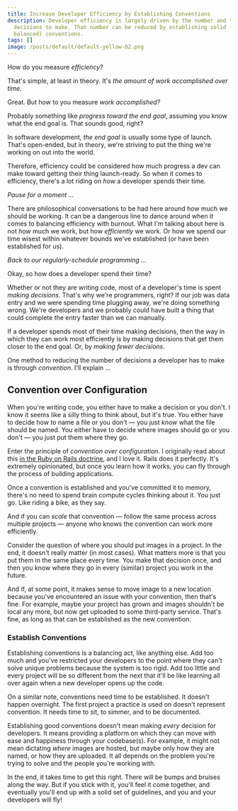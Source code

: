 ```yaml
---
title: Increase Developer Efficiency by Establishing Conventions
description: Developer efficiency is largely driven by the number and type of
  decisions to make. That number can be reduced by establishing solid (but
  balanced) conventions.
tags: []
image: /posts/default/default-yellow-02.png
---
```


How do you measure _efficiency_?

That's simple, at least in theory. It's _the amount of work accomplished over time_.

Great. But how to you measure _work accomplished?_

Probably something like _progress toward the end goal_, assuming you know what the end goal is. That sounds good, right?

In software development, _the end goal_ is usually some type of launch. That's open-ended, but in theory, we're striving to put the thing we're working on out into the world.

Therefore, efficiency could be considered how much progress a dev can make toward getting their thing launch-ready. So when it comes to efficiency, there's a lot riding on _how_ a developer spends their time.

_Pause for a moment ..._

There are philosophical conversations to be had here around how much we should be working. It can be a dangerous line to dance around when it comes to balancing efficiency with burnout. What I'm talking about here is not _how_ much we work, but how _efficiently_ we work. Or how we spend our time wisest within whatever bounds we've established (or have been established for us).

_Back to our regularly-schedule programming ..._

Okay, so how does a developer spend their time?

Whether or not they are writing code, most of a developer's time is spent _making decisions_. That's why we're programmers, right? If our job was data entry and we were spending time plugging away, we're doing something wrong. We're developers and we probably could have built a thing that could complete the entry faster than we can manually.

If a developer spends most of their time making decisions, then the way in which they can work most efficiently is by making decisions that get them closer to the end goal. Or, by _making fewer decisions_.

One method to reducing the number of decisions a developer has to make is through _convention_. I'll explain ...

## Convention over Configuration

When you're writing code, you either have to make a decision or you don't. I know it seems like a silly thing to think about, but it's true. You either have to decide how to name a file or you don't — you just _know_ what the file should be named. You either have to decide where images should go or you don't — you just put them where they go.

Enter the principle of _convention over configuration_. I originally read about this [in the Ruby on Rails doctrine](https://rubyonrails.org/doctrine/#convention-over-configuration), and I love it. Rails does it perfectly. It's extremely opinionated, but once you learn how it works, you can fly through the process of building applications.

Once a convention is established and you've committed it to memory, there's no need to spend brain compute cycles thinking about it. You just go. Like riding a bike, as they say.

And if you can _scale_ that convention — follow the same process across multiple projects — anyone who knows the convention can work more efficiently.

Consider the question of where you should put images in a project. In the end, it doesn't really matter (in most cases). What matters more is that you put them in the same place every time. You make that decision once, and then you know where they go in every (similar) project you work in the future.

And if, at some point, it makes sense to move image to a new location because you've encountered an issue with your convention, then that's fine. For example, maybe your project has grown and images shouldn't be local any more, but now get uploaded to some third-party service. That's fine, as long as that can be established as the new convention.

### Establish Conventions

Establishing conventions is a balancing act, like anything else. Add too much and you've restricted your developers to the point where they can't solve unique problems because the system is too rigid. Add too little and every project will be so different from the next that it'll be like learning all over again when a new developer opens up the code.

On a similar note, conventions need time to be established. It doesn't happen overnight. The first project a practice is used on doesn't represent convention. It needs time to sit, to simmer, and to be documented.

Establishing good conventions doesn't mean making _every_ decision for developers. It means providing a platform on which they can move with ease and happiness through your codebase(s). For example, it might not mean dictating _where_ images are hosted, but maybe only how they are named, or how they are uploaded. It all depends on the problem you're trying to solve and the people you're working with.

In the end, it takes time to get this right. There will be bumps and bruises along the way. But if you stick with it, you'll feel it come together, and eventually you'll end up with a solid set of guidelines, and you and your developers will fly!
